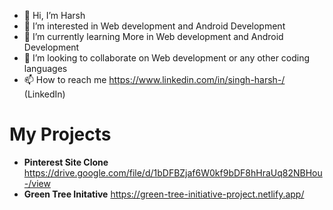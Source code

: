 - 👋 Hi, I’m Harsh
- 👀 I’m interested in Web development and Android Development
- 🌱 I’m currently learning More in Web development and Android Development
- 💞️ I’m looking to collaborate on Web development or any other coding languages
- 📫 How to reach me https://www.linkedin.com/in/singh-harsh-/ (LinkedIn)

# My Projects

- **Pinterest Site Clone**
  https://drive.google.com/file/d/1bDFBZjaf6W0kf9bDF8hHraUq82NBHou-/view
- **Green Tree Initative**
  https://green-tree-initiative-project.netlify.app/

<!---
Harsh-Singh-007/Harsh-Singh-007 is a ✨ special ✨ repository because its `README.md` (this file) appears on your GitHub profile.
You can click the Preview link to take a look at your changes.
--->
